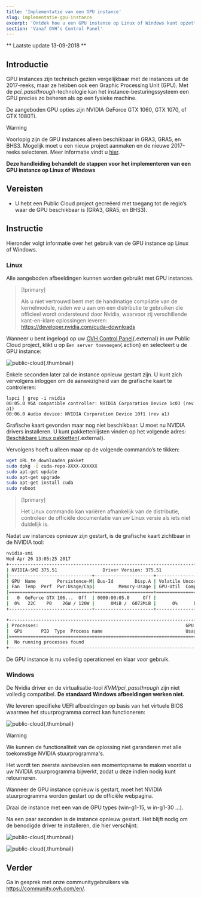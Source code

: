 ```yaml
---
title: 'Implementatie van een GPU instance'
slug: implementatie-gpu-instance
excerpt: 'Ontdek hoe u een GPU instance op Linux of Windows kunt opzetten'
section: 'Vanaf OVH’s Control Panel'
---
```


** Laatste update 13-09-2018 **

## Introductie

GPU instances zijn technisch gezien vergelijkbaar met de instances uit de 2017-reeks, maar ze hebben ook een Graphic Processing Unit (GPU). Met de *pci_passthrough*-technologie kan het instance-besturingssysteem een GPU precies zo beheren als op een fysieke machine.

De aangeboden GPU opties zijn NVIDIA GeForce GTX 1060, GTX 1070, of GTX 1080Ti. 

> [!warning]
>
> Voorlopig zijn de GPU instances alleen beschikbaar in GRA3, GRA5, en BHS3. Mogelijk moet u een nieuw project aanmaken en de nieuwe 2017-reeks selecteren. Meer informatie vindt u [hier](https://docs.ovh.com/gb/en/public-cloud/faq-how-to-understand-the-new-flavor-naming-rules-for-the-2017-range/). 
> 

**Deze handleiding behandelt de stappen voor het implementeren van een GPU instance op Linux of Windows**


## Vereisten

- U hebt een Public Cloud project gecreëerd met toegang tot de regio‘s waar de GPU beschikbaar is (GRA3, GRA5, en BHS3).

## Instructie

Hieronder volgt informatie over het gebruik van de GPU instance op Linux of Windows.


### Linux 

Alle aangeboden afbeeldingen kunnen worden gebruikt met GPU instances.

> [!primary]
>
> Als u niet vertrouwd bent met de handmatige compilatie van de kernelmodule, raden we u aan om een distributie te gebruiken die officieel wordt ondersteund door Nvidia, waarvoor zij verschillende kant-en-klare oplossingen leveren: <https://developer.nvidia.com/cuda-downloads>
> 

Wanneer u bent ingelogd op uw [OVH Control Panel](https://www.docs.ovh.com/auth){.external} in uw Public Cloud project, klikt u op `Een server toevoegen`{.action} en selecteert u de GPU instance:

![public-cloud](images/EN-Flavors.png){.thumbnail}

Enkele seconden later zal de instance opnieuw gestart zijn. U kunt zich vervolgens inloggen om de aanwezigheid van de grafische kaart te controleren: 

```ssh
lspci | grep -i nvidia
00:05.0 VGA compatible controller: NVIDIA Corporation Device 1c03 (rev a1)
00:06.0 Audio device: NVIDIA Corporation Device 10f1 (rev a1)
```

Grafische kaart gevonden maar nog niet beschikbaar. U moet nu NVIDIA drivers installeren. U kunt pakkettenlijsten vinden op het volgende adres: [Beschikbare Linux pakketten](http://developer.download.nvidia.com/compute/cuda/repos/){.external}.

Vervolgens hoeft u alleen maar op de volgende commando’s te tikken:

```sh
wget URL_te_downloaden_pakket
sudo dpkg -i cuda-repo-XXXX-XXXXXX
sudo apt-get update
sudo apt-get upgrade
sudo apt-get install cuda
sudo reboot
```

> [!primary]
>
> Het Linux commando kan variëren afhankelijk van de distributie, controleer de officiële documentatie van uw Linux versie als iets niet duidelijk is.
> 


Nadat uw instances opnieuw zijn gestart, is de grafische kaart zichtbaar in de NVIDIA tool:

```sh
nvidia-smi
Wed Apr 26 13:05:25 2017
+-----------------------------------------------------------------------------+
| NVIDIA-SMI 375.51                 Driver Version: 375.51                    |
|-------------------------------+----------------------+----------------------+
| GPU  Name        Persistence-M| Bus-Id        Disp.A | Volatile Uncorr. ECC |
| Fan  Temp  Perf  Pwr:Usage/Cap|         Memory-Usage | GPU-Util  Compute M. |
|===============================+======================+======================|
|   0  GeForce GTX 106...  Off  | 0000:00:05.0     Off |                  N/A |
|  0%   22C    P0    26W / 120W |      0MiB /  6072MiB |      0%      Default |
+-------------------------------+----------------------+----------------------+

+-----------------------------------------------------------------------------+
| Processes:                                                       GPU Memory |
|  GPU       PID  Type  Process name                               Usage      |
|=============================================================================|
|  No running processes found                                                 |
+-----------------------------------------------------------------------------+
```

De GPU instance is nu volledig operationeel en klaar voor gebruik.


### Windows

De Nvidia driver en de virtualisatie-tool *KVM/pci_passthrough* zijn niet volledig compatibel. **De standaard Windows afbeeldingen werken niet.**

We leveren specifieke UEFI afbeeldingen op basis van het virtuele BIOS waarmee het stuurprogramma correct kan functioneren:

![public-cloud](images/EN-WindowsImages.png){.thumbnail}


> [!warning]
>
> We kunnen de functionaliteit van de oplossing niet garanderen met alle toekomstige NVIDIA stuurprogramma's.
>
> Het wordt ten zeerste aanbevolen een momentopname te maken voordat u uw NVIDIA stuurprogramma bijwerkt, zodat u deze indien nodig kunt retourneren.
>

Wanneer de GPU instance opnieuw is gestart, moet het NVIDIA stuurprogramma worden gestart op de officiële webpagina.

Draai de instance met een van de GPU types (win-g1-15, w in-g1-30 ...).

Na een paar seconden is de instance opnieuw gestart. Het blijft nodig om de benodigde driver te installeren, die hier verschijnt:


![public-cloud](images/WindowsDriverVersion.png){.thumbnail}

![public-cloud](images/WindowsDeviceManager.png){.thumbnail}


## Verder

Ga in gesprek met onze communitygebruikers via <https://community.ovh.com/en/>.
